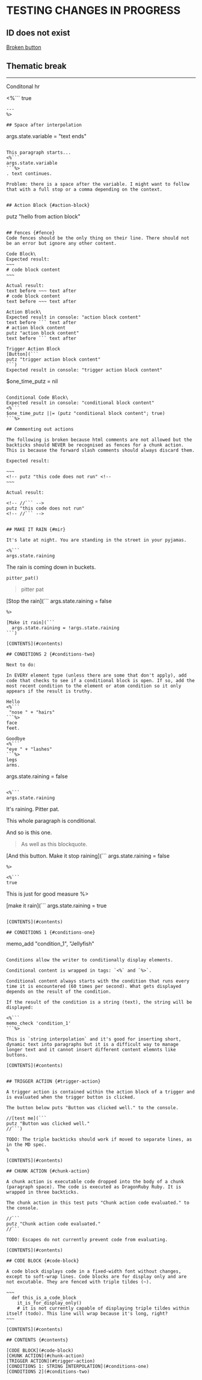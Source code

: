 # TESTING CHANGES IN PROGRESS

## ID does not exist

[Broken button](#broken-link)

## Thematic break

---

Conditonal hr

<%```
true
```
---
%>

## Space after interpolation

```
args.state.variable = "text ends"
```

This paragraph starts...
<%```
args.state.variable
```%>
. text continues. 
                           
Problem: there is a space after the variable. I might want to follow that with a full stop or a comma depending on the context.


## Action Block {#action-block}

```
putz "hello from action block"
```

## Fences {#fence}
Code fences should be the only thing on their line. There should not be an error but ignore any other content.

Code Block\
Expected result:
~~~
# code block content
~~~

Actual result:
text before ~~~ text after
# code block content
text before ~~~ text after

Action Block\
Expected result in console: "action block content"
text before ``` text after
# action block content
putz "action block content"
text before ``` text after

Trigger Action Block
[Button](```
putz "trigger action block content"
```)
Expected result in console: "trigger action block content"

```
$one_time_putz = nil
```

Conditional Code Block\
Expected result in console: "conditional block content"
<%```
$one_time_putz ||= (putz "conditional block content"; true)
```%>

## Commenting out actions

The following is broken because html comments are not allowed but the backticks should NEVER be recognised as fences for a chunk action. This is because the forward slash comments should always discard them.

Expected result:

~~~
<!-- putz "this code does not run" <!--
~~~

Actual result:

<!-- //``` -->
putz "this code does not run"
<!-- //``` -->


## MAKE IT RAIN {#mir}

It's late at night. You are standing in the street in your pyjamas.

<%```
args.state.raining
```
The rain is coming down in buckets.

~~~
pitter_pat()
~~~

> pitter pat

[Stop the rain](```
  args.state.raining = false
```)
%>

[Make it rain](```
  args.state.raining = !args.state.raining
```)

[CONTENTS](#contents)

## CONDITIONS 2 {#conditions-two}

Next to do:

In EVERY element type (unless there are some that don't apply), add code that checks to see if a conditional block is open. If so, add the most recent condition to the element or atom condition so it only appears if the result is truthy.

Hello 
<%```
 "nose " + "hairs"
```%>
face
feet.

Goodbye
<%```
"eye " + "lashes"
```%>
legs
arms.

```
args.state.raining = false
```

<%```
args.state.raining
```
It's raining. Pitter pat.

This whole paragraph is conditional.

And so is this one.

> As well as this blockquote.

[And this button. Make it stop raining](```
  args.state.raining = false
```)
%>

<%```
true
```
This is just for good measure
%>

[make it rain](```
  args.state.raining = true
```)

[CONTENTS](#contents)

## CONDITIONS 1 {#conditions-one}

```
memo_add "condition_1", "Jellyfish"
```

Conditions allow the writer to conditionally display elements.

Conditional content is wrapped in tags: `<%` and `%>`.

Conditional content always starts with the condition that runs every time it is encountered (60 times per second). What gets displayed depends on the result of the condition.

If the result of the condition is a string (text), the string will be displayed:

<%```
memo_check 'condition_1'
```%>

This is `string interpolation` and it's good for inserting short, dynamic text into paragraphs but it is a difficult way to manage longer text and it cannot insert different content elemnts like buttons.

[CONTENTS](#contents)


## TRIGGER ACTION {#trigger-action}

A trigger action is contained within the action block of a trigger and is evaluated when the trigger button is clicked.

The button below puts "Button was clicked well." to the console.

//[test me](```
putz "Button was clicked well."
//```)

TODO: The triple backticks should work if moved to separate lines, as in the MD spec.
%

[CONTENTS](#contents)

## CHUNK ACTION {#chunk-action}

A chunk action is executable code dropped into the body of a chunk (paragraph space). The code is executed as DragonRuby Ruby. It is wrapped in three backticks.

The chunk action in this test puts "Chunk action code evaluated." to the console.

//```
putz "Chunk action code evaluated."
//```

TODO: Escapes do not currently prevent code from evaluating.

[CONTENTS](#contents)

## CODE BLOCK {#code-block}

A code block displays code in a fixed-width font without changes, except to soft-wrap lines. Code blocks are for display only and are not excutable. They are fenced with triple tildes (~).

~~~
  def this_is_a_code_block
    it_is_for_display_only()
    # it is not currently capable of displaying triple tildes within itself (todo). This line will wrap because it's long, right?
~~~

[CONTENTS](#contents)

## CONTENTS {#contents}

[CODE BLOCK](#code-block)
[CHUNK ACTION](#chunk-action)
[TRIGGER ACTION](#trigger-action)
[CONDITIONS 1: STRING INTERPOLATION](#conditions-one)
[CONDITIONS 2](#conditions-two)
